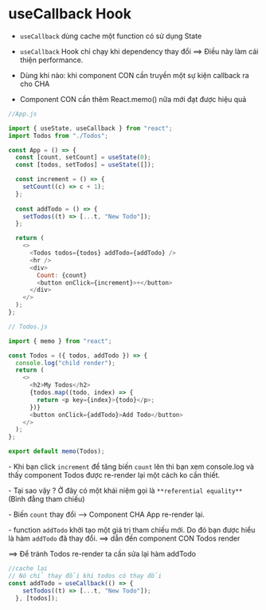 # useCallback Hook

- `useCallback` dùng cache một function có sử dụng State

- `useCallback` Hook chỉ chạy khi dependency thay đổi ==> Điều này làm cải thiện performance.

- Dùng khi nào: khi component CON cần truyền một sự kiện callback ra cho CHA

- Component CON cần thêm React.memo() nữa mới đạt được hiệu quả

```js
//App.js

import { useState, useCallback } from "react";
import Todos from "./Todos";

const App = () => {
  const [count, setCount] = useState(0);
  const [todos, setTodos] = useState([]);

  const increment = () => {
    setCount((c) => c + 1);
  };
  
  const addTodo = () => {
    setTodos((t) => [...t, "New Todo"]);
  };

  return (
    <>
      <Todos todos={todos} addTodo={addTodo} />
      <hr />
      <div>
        Count: {count}
        <button onClick={increment}>+</button>
      </div>
    </>
  );
};

// Todos.js

import { memo } from "react";

const Todos = ({ todos, addTodo }) => {
  console.log("child render");
  return (
    <>
      <h2>My Todos</h2>
      {todos.map((todo, index) => {
        return <p key={index}>{todo}</p>;
      })}
      <button onClick={addTodo}>Add Todo</button>
    </>
  );
};

export default memo(Todos);
```

\- Khi bạn click  `increment` để tăng  biến `count` lên thì bạn xem console.log và thấy component Todos được re-render lại một cách ko cần thiết.

\- Tại sao vậy ? Ở đây có một khái niệm gọi là `**referential equality**` (Bình đẳng tham chiếu)

\- Biến `count` thay đổi --> Component CHA App re-render lại.

\- function `addTodo` khởi tạo một giá trị tham chiếu mới. Do đó bạn được hiểu là hàm `addTodo` đã thay đổi. ==> dẫn đến component CON Todos render

==> Để tránh Todos re-render ta cần sửa lại hàm addTodo

```js
//cache lại
// Nó chỉ thay đổi khi todos có thay đổi
const addTodo = useCallback(() => {
    setTodos((t) => [...t, "New Todo"]);
  }, [todos]);

```

